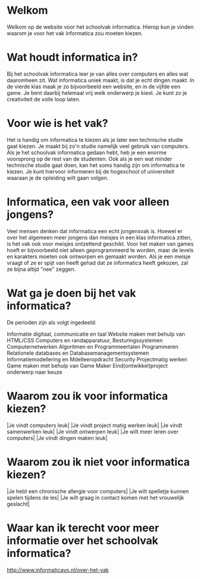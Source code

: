 # Welkom

Welkom op de website voor het schoolvak informatica. Hierop kun je vinden waarom je voor het vak informatica zou moeten kiezen.

# Wat houdt informatica in?

Bij het schoolvak informatica leer je van alles over computers en alles wat daaromheen zit. Wat informatica uniek maakt, is dat je echt dingen maakt. In de vierde klas maak je zo bijvoorbeeld een website, en in de vijfde een game. Je bent daarbij helemaal vrij welk onderwerp je kiest. Je kunt zo je creativiteit de volle loop laten.

# Voor wie is het vak?

Het is handig om informatica te kiezen als je later een technische studie gaat kiezen. Je maakt bij zo'n studie namelijk veel gebruik van computers. Als je het schoolvak informatica gedaan hebt, heb je een enorme voorsprong op de rest van de studenten. Ook als je een wat minder technische studie gaat doen, kan het soms handig zijn om informatica te kiezen. Je kunt hiervoor informeren bij de hogeschool of universiteit waaraan je de opleiding wilt gaan volgen.

# Informatica, een vak voor alleen jongens?

Veel mensen denken dat informatica een echt jongensvak is. Hoewel er over het algemeen meer jongens dan meisjes in een klas informatica zitten, is het vak ook voor meisjes ontzettend geschikt. Voor het maken van games hoeft er bijvoorbeeld niet alleen geprogrammeerd te worden, maar de levels en karakters moeten ook ontworpen en gemaakt worden. Als je een meisje vraagt of ze er spijt van heeft gehad dat ze informatica heeft gekozen, zal ze bijna altijd "nee" zeggen.

# Wat ga je doen bij het vak informatica?
De perioden zijn als volgt ingedeeld:

Informatie digitaal, communicatie en taal
Website maken met behulp van HTML/CSS
Computers en randapparatuur, Besturingssystemen
Computernetwerken
Algoritmen en Programmeertalen
Programmeren
Relationele databases en Databasemanagementsystemen
Informatiemodellering en Mdelleeropdracht
Security
Projectmatig werken
Game maken met behulp van Game Maker
Eind(ontwikkel)project onderwerp naar keuze

# Waarom zou ik voor informatica kiezen?
|Je vindt computers leuk|
|Je vindt project matig werken leuk|
|Je vindt samenwerken leuk|
|Je vindt ontwerpen leuk|
|Je wilt meer leren over computers|
|Je vindt dingen maken leuk|

# Waarom zou ik niet voor informatica kiezen?
|Je hebt een chronische allergie voor computers|
|Je wilt spelletje kunnen spelen tijdens de les|
|Je wilt graag in contact komen met het vrouwelijk geslacht|

# Waar kan ik terecht voor meer informatie over het schoolvak informatica?
http://www.informaticavo.nl/over-het-vak
